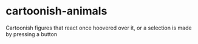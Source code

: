 # cartoonish-animals
Cartoonish figures that react once hoovered over it, or a selection is made by pressing a button 
